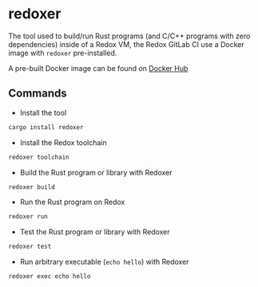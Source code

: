 # redoxer

The tool used to build/run Rust programs (and C/C++ programs with zero dependencies) inside of a Redox VM, the Redox GitLab CI use a Docker image with `redoxer` pre-installed.

A pre-built Docker image can be found on [Docker Hub](https://hub.docker.com/r/redoxos/redoxer)

## Commands

- Install the tool

```sh
cargo install redoxer
```

- Install the Redox toolchain

```sh
redoxer toolchain
```

- Build the Rust program or library with Redoxer

```sh
redoxer build
```

- Run the Rust program on Redox

```sh
redoxer run
```

- Test the Rust program or library with Redoxer

```sh
redoxer test
```

- Run arbitrary executable (`echo hello`) with Redoxer

```sh
redoxer exec echo hello
```
